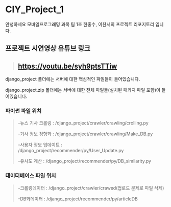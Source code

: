 # CIY_Project_1 #

안녕하세요 모바일프로그래밍 과목 팀 1조 한종수, 이찬서의 프로젝트 리포지토리 입니다.

## 프로젝트 시연영상 유튜브 링크 ##
>## https://youtu.be/syh9ptsTTiw ##

django_project 폴더에는 서버에 대한 핵심적인 파일들이 들어있습니다.

django_project.zip 폴더에는 서버에 대한 전체 파일들(설치된 패키지 파일 포함)이 들어있습니다.

### 파이썬 파일 위치 ###
>-뉴스 기사 크롤링 : /django_project/crawler/crawling/crolling.py
>
>-기사 정보 정형화 : /django_project/crawler/crawling/Make_DB.py
>
>-사용자 정보 업데이트 : /django_project/recommender/py/User_Update.py
>
>-유사도 계산 : /django_project/recommender/py/DB_similarity.py

### 데이터베이스 파일 위치 ###  
>-크롤링데이터 : /django_project/crawler/crawed(업로드 문제로 파일 삭제)
>
>-DB화데이터 : /django_project/recommender/py/articleDB
